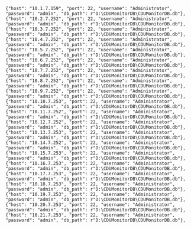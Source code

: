     {"host": "10.1.7.159", "port": 22, "username": "Administrator", "password": "admin", "db_path": r"D:\CDUMonitorDB\CDUMonitorDB.db"},
    {"host": "10.2.7.252", "port": 22, "username": "Administrator", "password": "admin", "db_path": r"D:\CDUMonitorDB\CDUMonitorDB.db"},
    {"host": "10.3.7.252", "port": 22, "username": "Administrator", "password": "admin", "db_path": r"D:\CDUMonitorDB\CDUMonitorDB.db"},
    {"host": "10.4.7.252", "port": 22, "username": "Administrator", "password": "admin", "db_path": r"D:\CDUMonitorDB\CDUMonitorDB.db"},
    {"host": "10.5.7.252", "port": 22, "username": "Administrator", "password": "admin", "db_path": r"D:\CDUMonitorDB\CDUMonitorDB.db"},
    {"host": "10.6.7.252", "port": 22, "username": "Administrator", "password": "admin", "db_path": r"D:\CDUMonitorDB\CDUMonitorDB.db"},
    {"host": "10.7.7.252", "port": 22, "username": "Administrator", "password": "admin", "db_path": r"D:\CDUMonitorDB\CDUMonitorDB.db"},
    {"host": "10.8.7.252", "port": 22, "username": "Administrator", "password": "admin", "db_path": r"D:\CDUMonitorDB\CDUMonitorDB.db"},
    {"host": "10.9.7.252", "port": 22, "username": "Administrator", "password": "admin", "db_path": r"D:\CDUMonitorDB\CDUMonitorDB.db"},
    {"host": "10.10.7.253", "port": 22, "username": "Administrator", "password": "admin", "db_path": r"D:\CDUMonitorDB\CDUMonitorDB.db"},
    {"host": "10.11.7.252", "port": 22, "username": "Administrator", "password": "admin", "db_path": r"D:\CDUMonitorDB\CDUMonitorDB.db"},
    {"host": "10.12.7.252", "port": 22, "username": "Administrator", "password": "admin", "db_path": r"D:\CDUMonitorDB\CDUMonitorDB.db"},
    {"host": "10.13.7.253", "port": 22, "username": "Administrator", "password": "admin", "db_path": r"D:\CDUMonitorDB\CDUMonitorDB.db"},
    {"host": "10.14.7.252", "port": 22, "username": "Administrator", "password": "admin", "db_path": r"D:\CDUMonitorDB\CDUMonitorDB.db"},
    {"host": "10.15.7.253", "port": 22, "username": "Administrator", "password": "admin", "db_path": r"D:\CDUMonitorDB\CDUMonitorDB.db"},
    {"host": "10.16.7.253", "port": 22, "username": "Administrator", "password": "admin", "db_path": r"D:\CDUMonitorDB\CDUMonitorDB.db"},
    {"host": "10.17.7.253", "port": 22, "username": "Administrator", "password": "admin", "db_path": r"D:\CDUMonitorDB\CDUMonitorDB.db"},
    {"host": "10.18.7.253", "port": 22, "username": "Administrator", "password": "admin", "db_path": r"D:\CDUMonitorDB\CDUMonitorDB.db"},
    {"host": "10.19.7.253", "port": 22, "username": "Administrator", "password": "admin", "db_path": r"D:\CDUMonitorDB\CDUMonitorDB.db"},
    {"host": "10.20.7.253", "port": 22, "username": "Administrator", "password": "admin", "db_path": r"D:\CDUMonitorDB\CDUMonitorDB.db"},
    {"host": "10.21.7.253", "port": 22, "username": "Administrator", "password": "admin", "db_path": r"D:\CDUMonitorDB\CDUMonitorDB.db"},
